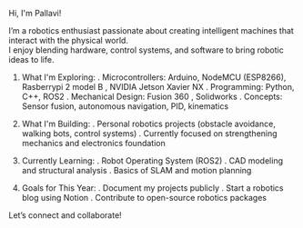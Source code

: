 Hi, I'm Pallavi!

I’m a robotics enthusiast passionate about creating intelligent machines that interact with the physical world.  
I enjoy blending hardware, control systems, and software to bring robotic ideas to life.


1. What I'm Exploring:
. Microcontrollers: Arduino, NodeMCU (ESP8266), Rasberrypi 2 model B , NVIDIA Jetson Xavier NX
. Programming: Python, C++, ROS2
. Mechanical Design: Fusion 360 , Solidworks
. Concepts: Sensor fusion, autonomous navigation, PID, kinematics


2. What I'm Building:
. Personal robotics projects (obstacle avoidance, walking bots, control systems)
. Currently focused on strengthening mechanics and electronics foundation



3. Currently Learning:
. Robot Operating System (ROS2)
. CAD modeling and structural analysis
. Basics of SLAM and motion planning


4. Goals for This Year:
. Document my projects publicly
. Start a robotics blog using Notion
. Contribute to open-source robotics packages

 
Let’s connect and collaborate!

